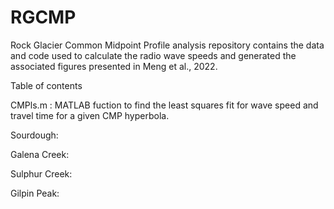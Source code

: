 # RGCMP

Rock Glacier Common Midpoint Profile analysis repository contains the data and code used to calculate the radio wave speeds and generated the associated figures presented in Meng et al., 2022. 

Table of contents

CMPls.m : MATLAB fuction to find the least squares fit for wave speed and travel time for a given CMP hyperbola. 


Sourdough:

Galena Creek:

Sulphur Creek:

Gilpin Peak:

